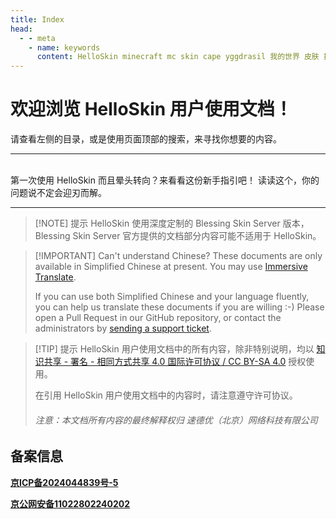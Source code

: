 ```yaml
---
title: Index
head:
  - - meta
    - name: keywords
      content: HelloSkin minecraft mc skin cape yggdrasil 我的世界 皮肤 披风 皮肤站 外置登录
---
```


# 欢迎浏览 HelloSkin 用户使用文档！ <Badge type="tip" text="新版公测" />

请查看左侧的目录，或是使用页面顶部的搜索，来寻找你想要的内容。


---

<br />
<NCard title="🧑‍🏫 新手指引" link="/newbee/">
第一次使用 HelloSkin 而且晕头转向？来看看这份新手指引吧！
</NCard>
<NCard title="🤔 遇到问题了？" link="/problems/">
读读这个，你的问题说不定会迎刃而解。
</NCard>

---

> [!NOTE] 提示
> HelloSkin 使用深度定制的 Blessing Skin Server 版本，Blessing Skin Server 官方提供的文档部分内容可能不适用于 HelloSkin。

> [!IMPORTANT] Can't understand Chinese?
> These documents are only available in Simplified Chinese at present. You may use [Immersive Translate](https://immersivetranslate.com/).
>
> If you can use both Simplified Chinese and your language fluently, you can help us translate these documents if you are willing :-) Please open a Pull Request in our GitHub repository, or contact the administrators by [sending a support ticket](/email.html).

> [!TIP] 提示
> HelloSkin 用户使用文档中的所有内容，除非特别说明，均以 [知识共享 - 署名 - 相同方式共享 4.0 国际许可协议 / CC BY-SA 4.0](https://creativecommons.org/licenses/by-sa/4.0/deed.zh) 授权使用。
>
> 在引用 HelloSkin 用户使用文档中的内容时，请注意遵守许可协议。
>
> ###### 注意：本文档所有内容的最终解释权归 速德优（北京）网络科技有限公司


## 备案信息
<b><a href="https://beian.miit.gov.cn/" target="_blank">京ICP备2024044839号-5</a></b>

<b><a href="https://beian.mps.gov.cn/#/query/webSearch?code=11022802240202" target="_blank">京公网安备11022802240202
</a></b>